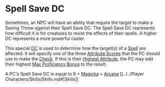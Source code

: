 # Spell Save DC

Sometimes, an NPC will have an ability that require the target to make a Saving Throw against their Spell Save DC. The Spell Save DC represents how difficult it is for creatures to resist the effects of their spells. A higher DC represents a more powerful caster.

This special [DC](../../Game%20Procedures/Core%20Procedures/DC.md) is used to determine how the target(s) of a [Spell](../Spells.md) are affected. It will specify one of the three [Attribute Scores](../../Player%20Characters/Attributes/Attribute%20Scores.md) that the PC should use to make the [Check](../../Game%20Procedures/Core%20Procedures/Check.md). If this is their [Highest Attribute](../../Player%20Characters/Derived%20Statistics/Highest%20Attribute.md), the PC may add their highest [Max Proficiency Bonus](../../Player%20Characters/Skills/Skills.md#Max%20Proficiency%20Bonus) to the result.

A PC's Spell Save DC is equal to 8 + [Magicka](../../Player%20Characters/Attributes/Magicka.md) + [Arcana](../../Player%20Characters/Skills/Arcana.md) [[../../Player Characters/Skills/Skills.md#|Skills]]
